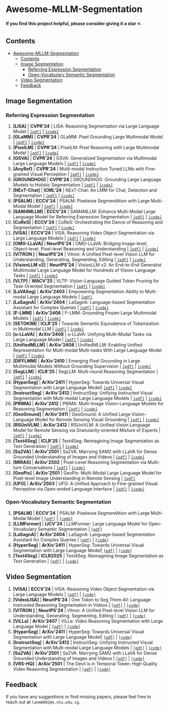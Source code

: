 # Awesome-MLLM-Segmentation

**If you find this project helpful, please consider giving it a star ⭐.**

## Contents

<!-- vim-markdown-toc GitLab -->
- [Awesome-MLLM-Segmentation](#awesome-mllm-segmentation)
  - [Contents](#contents)
  - [Image Segmentation](#image-segmentation)
    - [Referring Expression Segmentation](#referring-expression-segmentation)
    - [Open-Vocabulary Semantic Segmentation](#open-vocabulary-semantic-segmentation)
  - [Video Segmentation](#video-segmentation)
  - [Feedback](#feedback)

<!-- vim-markdown-toc -->

## Image Segmentation

### Referring Expression Segmentation

1. <span id = "1001">**[LISA]**</span> | **CVPR'24** | LISA: Reasoning Segmentation via Large Language Model | [`[pdf]`](https://arxiv.org/abs/2308.00692) | [`[code]`](https://github.com/dvlab-research/LISA)
2. <span id = "1002">**[GLaMM]**</span> | **CVPR'24** | GLaMM: Pixel Grounding Large Multimodal Model | [`[pdf]`](https://arxiv.org/abs/2311.03356) | [`[code]`](https://github.com/mbzuai-oryx/groundingLMM)
3. <span id = "1003">**[PixelLM]**</span> | **CVPR'24** | PixelLM: Pixel Reasoning with Large Multimodal Model | [`[pdf]`](https://arxiv.org/abs/2312.02228) | [`[code]`](https://github.com/MaverickRen/PixelLM)
4. <span id = "1004">**[GSVA]**</span> | **CVPR'24** | GSVA: Generalized Segmentation via Multimodal Large Language Models | [`[pdf]`](https://arxiv.org/abs/2312.10103) | [`[code]`](https://github.com/LeapLabTHU/GSVA)
5. <span id = "1005">**[AnyRef]**</span> | **CVPR'24** | Multi-modal Instruction Tuned LLMs with Fine-grained Visual Perception | [`[pdf]`](https://arxiv.org/abs/2403.02969) | [`[code]`](https://github.com/jwh97nn/AnyRef)
6. <span id = "1006">**[GROUNDHOG]**</span> | **CVPR'24** | GROUNDHOG: Grounding Large Language Models to Holistic Segmentation | [`[pdf]`](https://arxiv.org/abs/2402.16846) | [`[code]`](https://groundhog-mllm.github.io)
7. <span id = "1007">**[NExT-Chat]**</span> | **ICML'24** | NExT-Chat: An LMM for Chat, Detection and Segmentation | [`[pdf]`](https://arxiv.org/abs/2311.04498) | [`[code]`](https://github.com/NExT-ChatV/NExT-Chat)
8. <span id = "1008">**[PSALM]**</span> | **ECCV'24** | PSALM: Pixelwise SegmentAtion with Large Multi-Modal Model | [`[pdf]`](https://arxiv.org/abs/2403.14598) | [`[code]`](https://github.com/zamling/PSALM)
9. <span id = "1009">**[SAM4MLLM]**</span> | **ECCV'24** | SAM4MLLM: Enhance Multi-Modal Large Language Model for Referring Expression Segmentation | [`[pdf]`](https://arxiv.org/abs/2409.10542) | [`[code]`](https://github.com/AI-Application-and-Integration-Lab/SAM4MLLM)
10. <span id = "1010">**[CoReS]**</span> | **ECCV'24** | CoReS: Orchestrating the Dance of Reasoning and Segmentation | [`[pdf]`](https://arxiv.org/abs/2404.05673) | [`[code]`](https://github.com/baoxiaoyi/CoReS)
11. <span id = "1011">**[VISA]**</span> | **ECCV'24** | VISA: Reasoning Video Object Segmentation via Large Language Models | [`[pdf]`](https://arxiv.org/abs/2407.11325) | [`[code]`](https://github.com/cilinyan/VISA)
12. <span id = "1012">**[OMG-LLaVA]**</span> | **NeurIPS'24** | OMG-LLaVA: Bridging Image-level, Object-level, Pixel-level Reasoning and Understanding | [`[pdf]`](https://arxiv.org/abs/2406.19389) | [`[code]`](https://github.com/lxtGH/OMG-Seg)
13. <span id = "1013">**[VITRON ]**</span> | **NeurIPS'24** | Vitron: A Unified Pixel-level Vision LLM for Understanding, Generating, Segmenting, Editing | [`[pdf]`](https://arxiv.org/abs/2412.19806) | [`[code]`](https://github.com/SkyworkAI/Vitron)
14. <span id = "1014">**[VisionLLM v2]**</span> | **NeurIPS'24** | VisionLLM v2: An End-to-End Generalist Multimodal Large Language Model for Hundreds of Vision-Language Tasks | [`[pdf]`](https://arxiv.org/abs/2406.08394) | [`[code]`](https://github.com/OpenGVLab/VisionLLM)
15. <span id = "1015">**[VLTP]**</span> | **WACV'25** | VLTP: Vision-Language Guided Token Pruning for Task-Oriented Segmentation | [`[pdf]`](https://arxiv.org/abs/2409.08464) | [`[code]`](https://github.com/HanningChen/VLTP/tree/main)
16. <span id = "1016">**[LaVASeg]**</span> | **ArXiv'2403** | Empowering Segmentation Ability to Multi-modal Large Language Models | [`[pdf]`](https://arxiv.org/abs/2403.14141)
17. <span id = "1017">**[LaSagnA]**</span> | **ArXiv'2404** | LaSagnA: Language-based Segmentation Assistant for Complex Queries | [`[pdf]`](https://arxiv.org/abs/2404.08506) | [`[code]`](https://github.com/congvvc/LaSagnA)
18. <span id = "1018">**[F-LMM]**</span> | **ArXiv'2406** | F-LMM: Grounding Frozen Large Multimodal Models | [`[pdf]`](https://arxiv.org/abs/2406.05821) | [`[code]`](https://github.com/wusize/F-LMM)
19. <span id = "1019">**[SETOKIM]**</span> | **ICLR'25** | Towards Semantic Equivalence of Tokenization in Multimodal LLM | [`[pdf]`](https://arxiv.org/abs/2406.05127) | [`[code]`](https://github.com/wusize/F-LMM)
20. <span id = "1020">**[u-LLaVA]**</span> | **ArXiv'2408** | u-LLaVA: Unifying Multi-Modal Tasks via Large Language Model | [`[pdf]`](https://arxiv.org/abs/2311.05348) | [`[code]`](https://github.com/OPPOMKLab/u-LLaVA)
21. <span id = "1021">**[UnifiedMLLM]**</span> | **ArXiv'2408** | UnifiedMLLM: Enabling Unified Representation for Multi-modal Multi-tasks With Large Language Model | [`[pdf]`](https://arxiv.org/abs/2408.02503) | [`[code]`](https://github.com/lzw-lzw/UnifiedMLLM)
22. <span id = "1022">**[DIFFLMM]**</span> | **ArXiv'2410** | Emerging Pixel Grounding in Large Multimodal Models Without Grounding Supervision | [`[pdf]`](https://arxiv.org/abs/2410.08209) | [`[code]`](https://github.com/Shengcao-Cao/groundLMM)
23. <span id = "1023">**[SegLLM]**</span> | **ICLR'25** | SegLLM: Multi-round Reasoning Segmentation | [`[pdf]`](https://arxiv.org/pdf/2410.18923) | [`[code]`](https://github.com/berkeley-hipie/segllm)
24. <span id = "1024">**[HyperSeg]**</span> | **ArXiv'2411** | HyperSeg: Towards Universal Visual Segmentation with Large Language Model| [`[pdf]`](https://arxiv.org/abs/2411.17606) | [`[code]`](https://github.com/congvvc/HyperSeg)
25. <span id = "1025">**[InstructSeg]**</span> | **ArXiv'2412** | InstructSeg: Unifying Instructed Visual Segmentation with Multi-modal Large Language Models | [`[pdf]`](https://arxiv.org/abs/2412.14006) | [`[code]`](https://github.com/congvvc/InstructSeg)
26. <span id = "1026">**[PRIMA]**</span> | **ArXiv'2412** | PRIMA: Multi-Image Vision-Language Models for Reasoning Segmentation | [`[pdf]`](https://arxiv.org/abs/2412.15209) | [`[code]`](https://plan-lab.github.io/projects/prima/)
27. <span id = "1027">**[GeoGround]**</span> | **ArXiv'2411** | GeoGround: A Unified Large Vision-Language Model for Remote Sensing Visual Grounding | [`[pdf]`](https://arxiv.org/abs/2411.11904) | [`[code]`](https://github.com/zytx121/GeoGround)
28. <span id = "1028">**[RSUniVLM]**</span> | **ArXiv'2412** | RSUniVLM: A Unified Vision Language Model for Remote Sensing via Granularity-oriented Mixture of Experts | [`[pdf]`](https://arxiv.org/abs/2412.05679) | [`[code]`](https://github.com/xuliu-cyber/RSUniVLM)
29. <span id = "1029">**[Text4Seg]**</span> | **ICLR'25** | Text4Seg: Reimagining Image Segmentation as Text Generation | [`[pdf]`](https://arxiv.org/abs/2410.09855) | [`[code]`](https://github.com/mc-lan/Text4Seg)
30. <span id = "1030">**[Sa2VA]**</span> | **ArXiv'2501** | Sa2VA: Marrying SAM2 with LLaVA for Dense Grounded Understanding of Images and Videos | [`[pdf]`](https://arxiv.org/abs/2501.04001) | [`[code]`](https://github.com/magic-research/Sa2VA)
31. <span id = "1031">**[MIRAS]**</span> | **ArXiv'2502** | Pixel-Level Reasoning Segmentation via Multi-turn Conversations | [`[pdf]`](https://arxiv.org/abs/2502.09447) | [`[code]`](https://github.com/ccccai239/PixelRIST)
32. <span id = "1032">**[GeoPix]**</span> | **ArXiv'2501** | GeoPix: Multi-Modal Large Language Model for Pixel-level Image Understanding in Remote Sensing | [`[pdf]`](https://arxiv.org/abs/2501.06828)
33. <span id = "1033">**[UFO]**</span> | **ArXiv'2503** | UFO: A Unified Approach to Fine-grained Visual Perception via Open-ended Language Interface | [`[pdf]`](https://arxiv.org/abs/2503.01342) | [`[code]`](https://github.com/nnnth/UFO)

### Open-Vocabulary Semantic Segmentation

1. <span id = "2001">**[PSALM]**</span> | **ECCV'24** | PSALM: Pixelwise SegmentAtion with Large Multi-Modal Model | [`[pdf]`](https://arxiv.org/abs/2403.14598) | [`[code]`](https://github.com/zamling/PSALM)
2. <span id = "2002">**[LLMFormer]**</span> | **IJCV'24** | LLMFormer: Large Language Model for Open-Vocabulary Semantic Segmentation | [`[pdf]`](https://link-springer-com.remotexs.ntu.edu.sg/article/10.1007/s11263-024-02171-y)
3. <span id = "2003">**[LaSagnA]**</span> | **ArXiv'2404** | LaSagnA: Language-based Segmentation Assistant for Complex Queries | [`[pdf]`](https://arxiv.org/abs/2404.08506) | [`[code]`](https://github.com/congvvc/LaSagnA)
4. <span id = "2004">**[HyperSeg]**</span> | **ArXiv'2411** | HyperSeg: Towards Universal Visual Segmentation with Large Language Model| [`[pdf]`](https://arxiv.org/abs/2411.17606) | [`[code]`](https://github.com/congvvc/HyperSeg)
5. <span id = "2005">**[Text4Seg]**</span> | **ICLR2025** | Text4Seg: Reimagining Image Segmentation as Text Generation | [`[pdf]`](https://arxiv.org/abs/2410.09855) | [`[code]`](https://github.com/mc-lan/Text4Seg)

## Video Segmentation

1. <span id = "3001">**[VISA]**</span> | **ECCV'24** | VISA: Reasoning Video Object Segmentation via Large Language Models | [`[pdf]`](https://arxiv.org/abs/2407.11325) | [`[code]`](https://github.com/cilinyan/VISA)
2. <span id = "3002">**[VideoLISA]**</span> | **NeurIPS'24** | One Token to Seg Them All: Language Instructed Reasoning Segmentation in Videos | [`[pdf]`](https://arxiv.org/abs/2409.19603) | [`[code]`](https://github.com/showlab/VideoLISA)
3. <span id = "3003">**[VITRON ]**</span> | **NeurIPS'24** | Vitron: A Unified Pixel-level Vision LLM for Understanding, Generating, Segmenting, Editing | [`[pdf]`](https://arxiv.org/abs/2412.19806) | [`[code]`](https://github.com/SkyworkAI/Vitron)
4. <span id = "3004">**[ViLLa]**</span> | **ArXiv'2407** | ViLLa: Video Reasoning Segmentation with Large Language Model | [`[pdf]`](https://arxiv.org/abs/2407.14500) | [`[code]`](https://github.com/rkzheng99/ViLLa)
5. <span id = "3005">**[HyperSeg]**</span> | **ArXiv'2411** | HyperSeg: Towards Universal Visual Segmentation with Large Language Model| [`[pdf]`](https://arxiv.org/abs/2411.17606) | [`[code]`](https://github.com/congvvc/HyperSeg)
6. <span id = "3006">**[InstructSeg]**</span> | **ArXiv'2412** | InstructSeg: Unifying Instructed Visual Segmentation with Multi-modal Large Language Models | [`[pdf]`](https://arxiv.org/abs/2412.14006) | [`[code]`](https://github.com/congvvc/InstructSeg)
7. <span id = "3007">**[Sa2VA]**</span> | **ArXiv'2501** | Sa2VA: Marrying SAM2 with LLaVA for Dense Grounded Understanding of Images and Videos | [`[pdf]`](https://arxiv.org/abs/2501.04001) | [`[code]`](https://github.com/magic-research/Sa2VA)
8. <span id = "3008">**[VRS-HQ]**</span> | **ArXiv'2501** | The Devil is in Temporal Token: High Quality Video Reasoning Segmentation | [`[pdf]`](https://arxiv.org/abs/2501.08549) | [`[code]`](https://github.com/SitongGong/VRS-HQ)

## Feedback

If you have any suggestions or find missing papers, please feel free to reach out at `lanm0002@e.ntu.edu.sg`.

